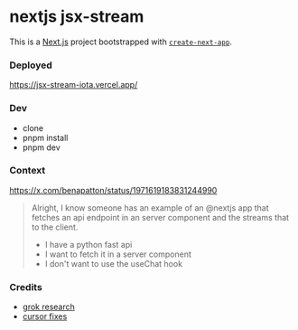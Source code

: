 # nextjs jsx-stream
This is a [Next.js](https://nextjs.org) project bootstrapped with [`create-next-app`](https://nextjs.org/docs/app/api-reference/cli/create-next-app).

### Deployed
https://jsx-stream-iota.vercel.app/

### Dev
- clone
- pnpm install
- pnpm dev

### Context
https://x.com/benapatton/status/1971619183831244990

> Alright, I know someone has an example of an @nextjs
> app that fetches an api endpoint in an server component and the streams that to the client.
>
> - I have a python fast api
> - I want to fetch it in a server component
> - I don't want to use the useChat hook

### Credits
- [grok research](https://grok.com/share/bGVnYWN5_aebcae7b-807d-4690-a9fa-35a3e59b2642)
- [cursor fixes](cursor_fixes.md)

